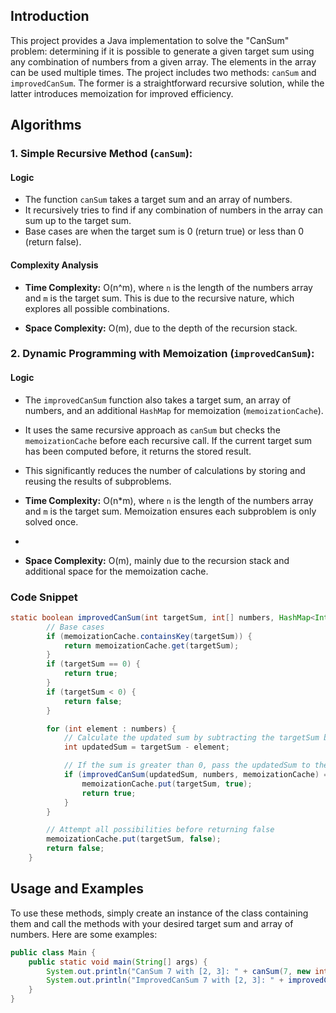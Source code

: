 ## Introduction

This project provides a Java implementation to solve the "CanSum" problem: determining if it is possible to generate a given target sum using any combination of numbers from a given array. The elements in the array can be used multiple times. The project includes two methods: `canSum` and `improvedCanSum`. The former is a straightforward recursive solution, while the latter introduces memoization for improved efficiency.

## Algorithms

### **1. Simple Recursive Method (`canSum`):**

#### Logic

- The function `canSum` takes a target sum and an array of numbers.
- It recursively tries to find if any combination of numbers in the array can sum up to the target sum.
- Base cases are when the target sum is 0 (return true) or less than 0 (return false).

#### Complexity Analysis

- **Time Complexity:** O(n^m), where `n` is the length of the numbers array and `m` is the target sum. This is due to the recursive nature, which explores all possible combinations.

- **Space Complexity:** O(m), due to the depth of the recursion stack.

### **2. Dynamic Programming with Memoization (`improvedCanSum`):**

#### Logic

- The `improvedCanSum` function also takes a target sum, an array of numbers, and an additional `HashMap` for memoization (`memoizationCache`).
- It uses the same recursive approach as `canSum` but checks the `memoizationCache` before each recursive call. If the current target sum has been computed before, it returns the stored result.
- This significantly reduces the number of calculations by storing and reusing the results of subproblems.

- **Time Complexity:** O(n*m), where `n` is the length of the numbers array and `m` is the target sum. Memoization ensures each subproblem is only solved once.
- 
- **Space Complexity:** O(m), mainly due to the recursion stack and additional space for the memoization cache.

### Code Snippet

```java
static boolean improvedCanSum(int targetSum, int[] numbers, HashMap<Integer, Boolean> memoizationCache) {
        // Base cases
        if (memoizationCache.containsKey(targetSum)) {
            return memoizationCache.get(targetSum);
        }
        if (targetSum == 0) {
            return true;
        }
        if (targetSum < 0) {
            return false;
        }

        for (int element : numbers) {
            // Calculate the updated sum by subtracting the targetSum by each element
            int updatedSum = targetSum - element;

            // If the sum is greater than 0, pass the updatedSum to the next recursive call
            if (improvedCanSum(updatedSum, numbers, memoizationCache) == true) {
                memoizationCache.put(targetSum, true);
                return true;
            }
        }

        // Attempt all possibilities before returning false
        memoizationCache.put(targetSum, false);
        return false;
    }
```

## Usage and Examples

To use these methods, simply create an instance of the class containing them and call the methods with your desired target sum and array of numbers. Here are some examples:

```java
public class Main {
    public static void main(String[] args) {
        System.out.println("CanSum 7 with [2, 3]: " + canSum(7, new int[]{2, 3})); // false
        System.out.println("ImprovedCanSum 7 with [2, 3]: " + improvedCanSum(7, new int[]{2, 3}, new HashMap<>())); // false
    }
}
```
